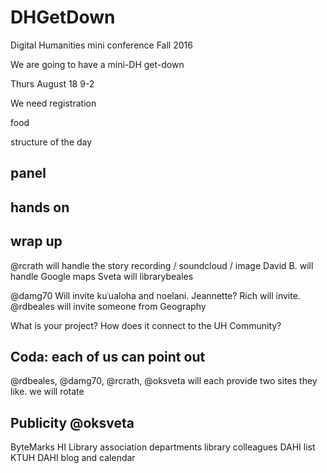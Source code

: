 # DHGetDown
Digital Humanities mini conference Fall 2016

We are going to have a mini-DH get-down

Thurs August 18 9-2

We need registration

food

structure of the day

## panel

## hands on

## wrap up

@rcrath will handle the story recording / soundcloud / image
David B. will handle Google maps 
Sveta will librarybeales

@damg70 Will invite kuʿualoha and noelani.  Jeannette? Rich will invite. @rdbeales will invite someone from Geography

What is your project? How does it connect to the UH Community?



## Coda: each of us can point out 

@rdbeales, @damg70, @rcrath, @oksveta will each provide two sites they like.  we will rotate

## Publicity @oksveta

ByteMarks
HI Library association
departments
library colleagues
DAHI list
KTUH
DAHI blog and calendar
